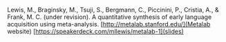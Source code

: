 Lewis, M., Braginsky, M., Tsuji, S., Bergmann, C., Piccinini, P., Cristia, A., \& Frank, M. C. (under revision). A quantitative synthesis of early language acquisition using meta-analysis. [http://metalab.stanford.edu/](Metalab website) [https://speakerdeck.com/mllewis/metalab-1](slides)
